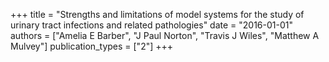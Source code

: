 +++
title = "Strengths and limitations of model systems for the study of urinary tract infections and related pathologies"
date = "2016-01-01"
authors = ["Amelia E Barber", "J Paul Norton", "Travis J Wiles", "Matthew A Mulvey"]
publication_types = ["2"]
+++
